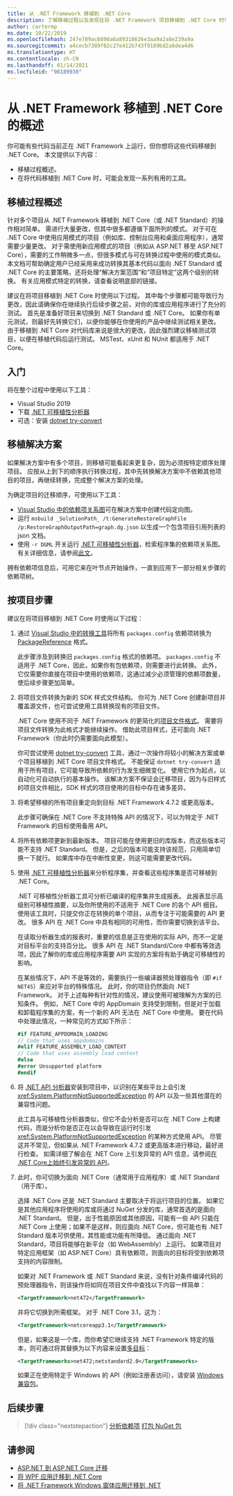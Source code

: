```yaml
---
title: 从 .NET Framework 移植到 .NET Core
description: 了解移植过程以及发现在将 .NET Framework 项目移植到 .NET Core 时可能有用的工具。
author: cartermp
ms.date: 10/22/2019
ms.openlocfilehash: 247e709ac6898a6a89318626e3aa9a2a8e239a9a
ms.sourcegitcommit: a4cecb7389f02c27e412b743f9189bd2a6dea4d6
ms.translationtype: HT
ms.contentlocale: zh-CN
ms.lasthandoff: 01/14/2021
ms.locfileid: "98189930"
---
```

# <a name="overview-of-porting-from-net-framework-to-net-core"></a>从 .NET Framework 移植到 .NET Core 的概述

你可能有些代码当前正在 .NET Framework 上运行，但你想将这些代码移植到 .NET Core。 本文提供以下内容：

* 移植过程概述。
* 在将代码移植到 .NET Core 时，可能会发现一系列有用的工具。

## <a name="overview-of-the-porting-process"></a>移植过程概述

针对多个项目从 .NET Framework 移植到 .NET Core（或 .NET Standard）的操作相对简单。 需进行大量更改，但其中很多都遵循下面所列的模式。 对于可在 .NET Core 中使用应用模式的项目（例如库、控制台应用和桌面应用程序），通常需要少量更改。 对于需使用新应用模式的项目（例如从 ASP.NET 移至 ASP.NET Core），需要的工作稍微多一点，但很多模式与可在转换过程中使用的模式类似。 本文档可帮助确定用户已经采用来成功转换其基本代码以面向 .NET Standard 或 .NET Core 的主要策略，还将处理“解决方案范围”和“项目特定”这两个级别的转换。 有关应用模式特定的转换，请查看说明底部的链接。

建议在将项目移植到 .NET Core 时使用以下过程。 其中每个步骤都可能导致行为更改，因此请确保你在继续执行后续步骤之前，对你的库或应用程序进行了充分的测试。 首先是准备好项目来切换到 .NET Standard 或 .NET Core。 如果你有单元测试，则最好先转换它们，以便你能够在你使用的产品中继续测试相关更改。 由于移植到 .NET Core 对代码库来说是很大的更改，因此强烈建议移植测试项目，以便在移植代码后运行测试。 MSTest、xUnit 和 NUnit 都适用于 .NET Core。

## <a name="getting-started"></a>入门

将在整个过程中使用以下工具：

- Visual Studio 2019
- 下载 [.NET 可移植性分析器](../../standard/analyzers/portability-analyzer.md)
- 可选：安装 [dotnet try-convert](https://github.com/dotnet/try-convert)

## <a name="porting-a-solution"></a>移植解决方案

如果解决方案中有多个项目，则移植可能看起来更复杂，因为必须按特定顺序处理项目。 应按从上到下的顺序执行转换过程，其中先转换解决方案中不依赖其他项目的项目，再继续转换，完成整个解决方案的处理。

为确定项目的迁移顺序，可使用以下工具：

- [Visual Studio 中的依赖项关系图](/visualstudio/modeling/create-layer-diagrams-from-your-code)可在解决方案中创建代码定向图。
- 运行 `msbuild _SolutionPath_ /t:GenerateRestoreGraphFile /p:RestoreGraphOutputPath=graph.dg.json` 以生成一个包含项目引用列表的 json 文档。
- 使用 `-r DGML` 开关运行 [.NET 可移植性分析器](../../standard/analyzers/portability-analyzer.md)，检索程序集的依赖项关系图。 有关详细信息，请参阅[此文](../../standard/analyzers/portability-analyzer.md#solution-wide-view)。

拥有依赖项信息后，可用它来在叶节点开始操作，一直到应用下一部分相关步骤的依赖项树。

## <a name="per-project-steps"></a>按项目步骤

建议在将项目移植到 .NET Core 时使用以下过程：

1. 通过 [Visual Studio 中的转换工具](/nuget/consume-packages/migrate-packages-config-to-package-reference)将所有 `packages.config` 依赖项转换为 [PackageReference](/nuget/consume-packages/package-references-in-project-files) 格式。

   此步骤涉及到转换旧 `packages.config` 格式的依赖项。 `packages.config` 不适用于 .NET Core，因此，如果你有包依赖项，则需要进行此转换。 此外，它仅需要你直接在项目中使用的依赖项，这通过减少必须管理的依赖项数量，使后续步骤更加简单。

1. 将项目文件转换为新的 SDK 样式文件结构。 你可为 .NET Core 创建新项目并覆盖源文件，也可尝试使用工具转换现有的项目文件。

   .NET Core 使用不同于 .NET Framework 的更简化的[项目文件格式](../project-sdk/overview.md)。 需要将项目文件转换为此格式才能继续操作。 借助此项目样式，还可面向 .NET Framework（你此时仍需要面向此模型）。

   你可尝试使用 [dotnet try-convert](https://github.com/dotnet/try-convert) 工具，通过一次操作将较小的解决方案或单个项目移植到 .NET Core 项目文件格式。 不能保证 `dotnet try-convert` 适用于所有项目，它可能导致所依赖的行为发生细微变化。 使用它作为起点，以自动化可自动执行的基本操作。 该解决方案不保证会迁移项目，因为与旧样式的项目文件相比，SDK 样式的项目使用的目标中存在诸多差异。

1. 将希望移植的所有项目重定向到目标 .NET Framework 4.7.2 或更高版本。

   此步骤可确保在 .NET Core 不支持特殊 API 的情况下，可以为特定于 .NET Framework 的目标使用备用 API。

1. 将所有依赖项更新到最新版本。 项目可能在使用更旧的库版本，而这些版本可能不支持 .NET Standard。 但是，之后的版本可能支持该规范，只用简单切换一下就行。 如果库中存在中断性变更，则这可能需要更改代码。

1. 使用 [.NET 可移植性分析器](../../standard/analyzers/portability-analyzer.md)来分析程序集，并查看这些程序集是否可移植到 .NET Core。

   .NET 可移植性分析器工具可分析已编译的程序集并生成报表。 此报表显示高级别可移植性摘要，以及你所使用的不适用于 .NET Core 的各个 API 细目。 使用该工具时，只提交你正在转换的单个项目，从而专注于可能需要的 API 更改。 很多 API 在 .NET Core 中具有相同的可用性，而你需要切换到该平台。

   在读取分析器生成的报表时，重要的信息是正在使用的实际 API，而不一定是对目标平台的支持百分比。 很多 API 在 .NET Standard/Core 中都有等效选项，因此了解你的库或应用程序需要 API 实现的方案将有助于确定可移植性的影响。

   在某些情况下，API 不是等效的，需要执行一些编译器预处理器指令（即 `#if NET45`）来应对平台的特殊情况。 此时，你的项目仍然面向 .NET Framework。 对于上述每种有针对性的情况，建议使用可被理解为方案的已知条件。  例如，.NET Core 中的 AppDomain 支持受到限制，但是对于加载和卸载程序集的方案，有一个新的 API 无法在 .NET Core 中使用。 要在代码中处理此情况，一种常见的方式如下所示：

   ```csharp
   #if FEATURE_APPDOMAIN_LOADING
   // Code that uses appdomains
   #elif FEATURE_ASSEMBLY_LOAD_CONTEXT
   // Code that uses assembly load context
   #else
   #error Unsupported platform
   #endif
   ```

1. 将 [.NET API 分析器](../../standard/analyzers/api-analyzer.md)安装到项目中，以识别在某些平台上会引发 <xref:System.PlatformNotSupportedException> 的 API 以及一些其他潜在的兼容性问题。

   此工具与可移植性分析器类似，但它不会分析是否可以在 .NET Core 上构建代码，而是分析你是否正在以会导致在运行时引发 <xref:System.PlatformNotSupportedException> 的某种方式使用 API。 尽管这并不常见，但如果从 .NET Framework 4.7.2 或更高版本进行移动，最好进行检查。 如需详细了解会在 .NET Core 上引发异常的 API 信息，请参阅[在 .NET Core上始终引发异常的 API](../compatibility/unsupported-apis.md)。

1. 此时，你可切换为面向 .NET Core（通常用于应用程序）或 .NET Standard（用于库）。

   选择 .NET Core 还是 .NET Standard 主要取决于将运行项目的位置。 如果它是其他应用程序将使用的库或将通过 NuGet 分发的库，通常首选的是面向 .NET Standard。 但是，出于性能原因或其他原因，可能有一些 API 只能在 .NET Core 上使用；如果不是这样，则应面向 .NET Core，但可能也有 .NET Standard 版本可供使用，其性能或功能有所降低。 通过面向 .NET Standard，项目将能够在新平台（如 WebAssembly）上运行。 如果项目对特定应用框架（如 ASP.NET Core）具有依赖项，则面向的目标将受到依赖项支持的内容限制。

   如果对 .NET Framework 或 .NET Standard 来说，没有针对条件编译代码的预处理器指令，则该操作将如同在项目文件中查找以下内容一样简单：

   ```xml
   <TargetFramework>net472</TargetFramework>
   ```

   并将它切换到所需框架。 对于 .NET Core 3.1，这为：

   ```xml
   <TargetFramework>netcoreapp3.1</TargetFramework>
   ```

   但是，如果这是一个库，而你希望它继续支持 .NET Framework 特定的版本，则可通过将其替换为以下内容来设置[多目标](../../standard/library-guidance/cross-platform-targeting.md)：

   ```xml
   <TargetFrameworks>net472;netstandard2.0</TargetFrameworks>
   ```

   如果正在使用特定于 Windows 的 API（例如注册表访问），请安装 [Windows 兼容包](./windows-compat-pack.md)。

## <a name="next-steps"></a>后续步骤

> [!div class="nextstepaction"]
> [分析依赖项](third-party-deps.md)
> [打包 NuGet 包](../deploying/creating-nuget-packages.md)

## <a name="see-also"></a>请参阅

- [ASP.NET 到 ASP.NET Core 迁移](/aspnet/core/migration/proper-to-2x)
- [将 WPF 应用迁移到 .NET Core](/dotnet/desktop/wpf/migration/convert-project-from-net-framework)
- [将 .NET Framework Windows 窗体应用迁移到 .NET](/dotnet/desktop/winforms/migration/?view=netdesktop-5.0&preserve-view=true)
